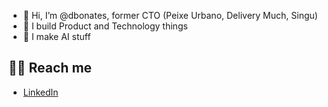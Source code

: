 - 👋 Hi, I’m @dbonates, former CTO (Peixe Urbano, Delivery Much, Singu)
- 👀 I build Product and Technology things
- 🧠 I make AI stuff

## 👨‍💻 Reach me
  - [LinkedIn](https://www.linkedin.com/in/danielbonates/)
